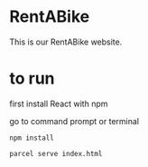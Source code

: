 # RentABike
This is our RentABike website.


# to run
first install React with npm

go to command prompt or terminal

`npm install` 

`parcel serve index.html`
